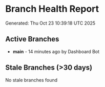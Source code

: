 # Branch Health Report
Generated: Thu Oct 23 10:39:18 UTC 2025

## Active Branches
- **main** - 14 minutes ago by Dashboard Bot

## Stale Branches (>30 days)
No stale branches found

